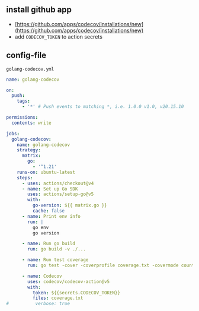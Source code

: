 ## install github app

- [https://github.com/apps/codecov/installations/new](https://github.com/apps/codecov/installations/new)
- add `CODECOV_TOKEN` to action secrets

## config-file

`golang-codecov.yml`

```yml
name: golang-codecov

on:
  push:
    tags:
      - '*' # Push events to matching *, i.e. 1.0.0 v1.0, v20.15.10

permissions:
  contents: write

jobs:
  golang-codecov:
    name: golang-codecov
    strategy:
      matrix:
        go:
          - '^1.21'
    runs-on: ubuntu-latest
    steps:
      - uses: actions/checkout@v4
      - name: Set up Go SDK
        uses: actions/setup-go@v5
        with:
          go-version: ${{ matrix.go }}
          cache: false
      - name: Print env info
        run: |
          go env
          go version

      - name: Run go build
        run: go build -v ./...

      - name: Run test coverage
        run: go test -cover -coverprofile coverage.txt -covermode count -coverpkg ./... -tags test -v ./...

      - name: Codecov
        uses: codecov/codecov-action@v5
        with:
          token: ${{secrets.CODECOV_TOKEN}}
          files: coverage.txt
#          verbose: true

```